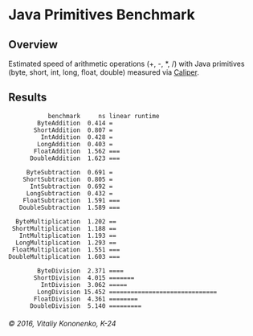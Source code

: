 # Java Primitives Benchmark

## Overview
Estimated speed of arithmetic operations (+, -, *, /) with Java primitives
(byte, short, int, long, float, double) measured via 
[Caliper](https://github.com/google/caliper).

## Results
               benchmark     ns linear runtime
            ByteAddition  0.414 =
           ShortAddition  0.807 =
             IntAddition  0.428 =
            LongAddition  0.403 =
           FloatAddition  1.562 ===
          DoubleAddition  1.623 ===
             
         ByteSubtraction  0.691 =
        ShortSubtraction  0.805 =
          IntSubtraction  0.692 =
         LongSubtraction  0.432 =
        FloatSubtraction  1.591 ===
       DoubleSubtraction  1.589 ===
             
      ByteMultiplication  1.202 ==
     ShortMultiplication  1.188 ==
       IntMultiplication  1.193 ==
      LongMultiplication  1.293 ==
     FloatMultiplication  1.551 ===
    DoubleMultiplication  1.603 ===
             
            ByteDivision  2.371 ====
           ShortDivision  4.015 =======
             IntDivision  3.062 =====
            LongDivision 15.452 ==============================
           FloatDivision  4.361 ========
          DoubleDivision  5.140 =========
###### © 2016, Vitaliy Kononenko, K-24
